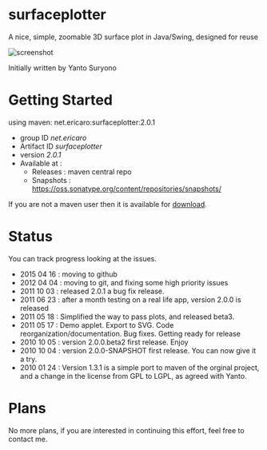 # surfaceplotter

A nice, simple, zoomable 3D surface plot in Java/Swing, designed for reuse

![screenshot](https://github.com/ericaro/surfaceplotter/raw/master/src/doc/sample_capture.png)


Initially written by Yanto Suryono

# Getting Started

using maven: net.ericaro:surfaceplotter:2.0.1

- group ID	*net.ericaro*
- Artifact ID	*surfaceplotter*
- version	*2.0.1*
- Available at :
  - Releases : maven central repo
  - Snapshots : https://oss.sonatype.org/content/repositories/snapshots/

If you are not a maven user then it is available for [download](http://oss.sonatype.org/content/groups/public/net/ericaro/surfaceplotter).

# Status

You can track progress looking at the issues.

- 2015 04 16 : moving to github
- 2012 04 04 : moving to git, and fixing some high priority issues
- 2011 10 03 : released 2.0.1 a bug fix release.
- 2011 06 23 : after a month testing on a real life app, version 2.0.0 is released
- 2011 05 18 : Simplified the way to pass plots, and released beta3.
- 2011 05 17 : Demo applet. Export to SVG. Code reorganization/documentation. Bug fixes. Getting ready for release
- 2010 10 05 : version 2.0.0.beta2 first release. Enjoy
- 2010 10 04 : version 2.0.0-SNAPSHOT first release. You can now give it a try.
- 2010 01 24 : Version 1.3.1 is a simple port to maven of the orginal project, and a change in the license from GPL to LGPL, as agreed with Yanto.

# Plans

No more plans, if you are interested in continuing this effort, feel free to contact me.
